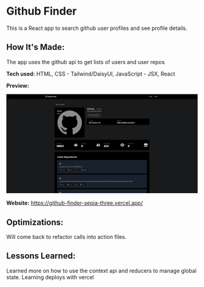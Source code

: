 # Github Finder

This is a React app to search github user profiles and see profile details.

## How It's Made:

The app uses the github api to get lists of users and user repos

**Tech used:**
HTML, CSS - Tailwind/DaisyUI, JavaScript - JSX, React

**Preview:**

<div align="center">
  <img src="./src/components/layout/assets/gitHubFinder.png" alt="Github main profile" />  
</div>

**Website:**
https://github-finder-sepia-three.vercel.app/

## Optimizations:

Will come back to refactor calls into action files.

## Lessons Learned:

Learned more on how to use the context api and reducers to manage global state. Learning deploys with vercel
